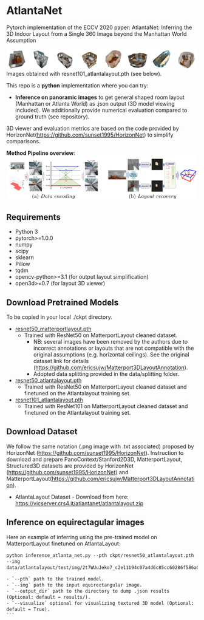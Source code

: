 # AtlantaNet
Pytorch implementation of the ECCV 2020 paper: AtlantaNet: Inferring the 3D Indoor Layout from a Single 360 Image beyond the Manhattan World Assumption

![](assets/teaser.jpg)
Images obtained with resnet101_atlantalayout.pth (see below).

This repo is a **python** implementation where you can try:
- **Inference on panoramic images** to get general shaped room layout (Manhattan or Atlanta World) as .json output (3D model viewing included).
We additionally provide numerical evaluation compared to ground truth (see repository).

3D viewer and evaluation metrics are based on the code provided by HorizonNet(https://github.com/sunset1995/HorizonNet) to simplify comparisons.

**Method Pipeline overview**:
![](assets/overview.jpg)

## Requirements
- Python 3
- pytorch>=1.0.0
- numpy
- scipy
- sklearn
- Pillow
- tqdm
- opencv-python>=3.1 (for output layout simplification)
- open3d>=0.7 (for layout 3D viewer)

## Download Pretrained Models
To be copied in your local ./ckpt directory.
- [resnet50_matterportlayout.pth](https://vicserver.crs4.it/atlantanet/resnet50_matterportlayout.pth)
    - Trained with ResNet50 on MatterportLayout cleaned dataset. 
	    - NB: several images have been removed by the authors due to incorrect annotations or layouts that are not compatible with the original assumptions (e.g. horizontal ceilings). See the original dataset link for details (https://github.com/ericsujw/Matterport3DLayoutAnnotation).
        - Adopted data splitting provided in the data/splitting folder.
- [resnet50_atlantalayout.pth](https://vicserver.crs4.it/atlantanet/resnet50_atlantalayout.pth)
    - Trained with ResNet50 on MatterportLayout cleaned dataset and finetuned on the Atlantalayout training set.
- [resnet101_atlantalayout.pth](https://vicserver.crs4.it/atlantanet/resnet101_atlantalayout.pth)
    - Trained with ResNet101 on MatterportLayout cleaned dataset and finetuned on the Atlantalayout training set.

## Download Dataset
We follow the same notation (.png image with .txt associated) proposed by HorizonNet (https://github.com/sunset1995/HorizonNet).
Instruction to download and prepare PanoContext/Stanford2D3D, MatterportLayout, Structured3D datasets are provided by HorizonNet (https://github.com/sunset1995/HorizonNet) and MatterportLayout(https://github.com/ericsujw/Matterport3DLayoutAnnotation).

- AtlantaLayout Dataset
        - Download from here: https://vicserver.crs4.it/atlantanet/atlantalayout.zip
	
## Inference on equirectagular images	
Here an example of inferring using the pre-trained model on MatterportLayout finetuned on AtlantaLayout:
```
python inference_atlanta_net.py --pth ckpt/resnet50_atlantalayout.pth --img data/atlantalayout/test/img/2t7WUuJeko7_c2e11b94c07a4d6c85cc60286f586a02_equi.png
```    
    - `--pth` path to the trained model.
    - `--img` path to the input equirectangular image.
    - `--output_dir` path to the directory to dump .json results (Optional: default = results/).
    - `--visualize` optional for visualizing textured 3D model (Optional: default = True).
	```




